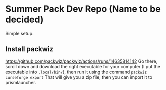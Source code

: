 # Summer Pack Dev Repo (Name to be decided)
Simple setup:
## Install packwiz
https://github.com/packwiz/packwiz/actions/runs/14635814142
Go there, scroll down and download the right executable for your computer (I put the executable into `.local/bin/`), then run it using the command
`packwiz curseforge export`
That will give you a zip file, then you can import it to prismlauncher.
